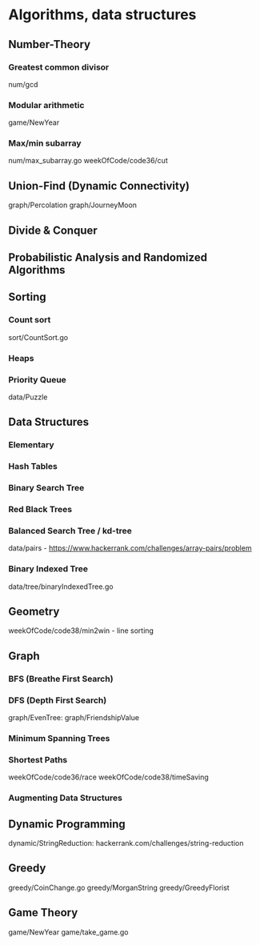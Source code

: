 # Algorithms, data structures

## Number-Theory

### Greatest common divisor

num/gcd

### Modular arithmetic

game/NewYear

### Max/min subarray

num/max_subarray.go
weekOfCode/code36/cut

## Union-Find (Dynamic Connectivity)

graph/Percolation
graph/JourneyMoon

## Divide & Conquer

## Probabilistic Analysis and Randomized Algorithms

## Sorting

### Count sort

sort/CountSort.go

### Heaps

### Priority Queue

data/Puzzle

## Data Structures

### Elementary

### Hash Tables

### Binary Search Tree

### Red Black Trees

### Balanced Search Tree / kd-tree

data/pairs - https://www.hackerrank.com/challenges/array-pairs/problem

### Binary Indexed Tree

data/tree/binaryIndexedTree.go

## Geometry

weekOfCode/code38/min2win - line sorting

## Graph

### BFS (Breathe First Search)

### DFS (Depth First Search)

graph/EvenTree: 
graph/FriendshipValue

### Minimum Spanning Trees

### Shortest Paths

weekOfCode/code36/race
weekOfCode/code38/timeSaving


### Augmenting Data Structures

## Dynamic Programming

dynamic/StringReduction:
    hackerrank.com/challenges/string-reduction

## Greedy

greedy/CoinChange.go
greedy/MorganString
greedy/GreedyFlorist

## Game Theory

game/NewYear
game/take_game.go